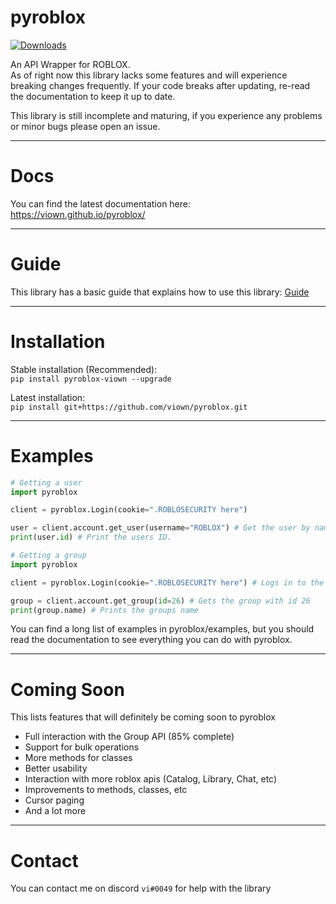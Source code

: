 # pyroblox
[![Downloads](https://pepy.tech/badge/pyroblox-viown)](https://pepy.tech/project/pyroblox-viown)

An API Wrapper for ROBLOX.  
As of right now this library lacks some features and will experience breaking changes frequently. If your code breaks after updating, re-read the documentation to keep it up to date.

This library is still incomplete and maturing, if you experience any problems or minor bugs please open an issue.
***
# Docs
You can find the latest documentation here:
https://viown.github.io/pyroblox/
***
# Guide
This library has a basic guide that explains how to use this library:  [Guide](https://docs.google.com/document/d/15IgirmZIYKGinPy5abXBY3G0_r6mb2o9k_lrW63F-iY/edit?usp=sharing)

***
# Installation

Stable installation (Recommended):  
```pip install pyroblox-viown --upgrade```

Latest installation:  
```pip install git+https://github.com/viown/pyroblox.git```
***
# Examples

```py
# Getting a user
import pyroblox

client = pyroblox.Login(cookie=".ROBLOSECURITY here")

user = client.account.get_user(username="ROBLOX") # Get the user by name/id
print(user.id) # Print the users ID.
```  
```py
# Getting a group
import pyroblox

client = pyroblox.Login(cookie=".ROBLOSECURITY here") # Logs in to the roblox account through .ROBLOSECURITY

group = client.account.get_group(id=26) # Gets the group with id 26
print(group.name) # Prints the groups name
```

You can find a long list of examples in pyroblox/examples, but you should read the documentation to see everything you can do with pyroblox.
***
# Coming Soon
This lists features that will definitely be coming soon to pyroblox

- Full interaction with the Group API (85% complete)
- Support for bulk operations
- More methods for classes
- Better usability
- Interaction with more roblox apis (Catalog, Library, Chat, etc)
- Improvements to methods, classes, etc
- Cursor paging
- And a lot more
***
# Contact

You can contact me on discord ```vi#0049``` for help with the library

